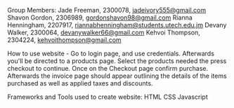 Group Members:
Jade Freeman, 2300078, jadeivory555@gmail.com
Shavon Gordon, 2306989, gordonshavon98@gmail.com
Rianna Henningham, 2207917, riannabhenningham@students.utech.edu.jm
Devany Walker, 2300064, devanywalker66@gmail.com
Kehvoi Thompson, 2304224, kehvoithompson@gmail.com

How to use website -
Go to login page, and use credentials. Afterwards you'll be directed to a products page. Select the products needed the press checkout to continue.
Once on the Checkout page confirm purchase. Afterwards the invoice page should appear outlining the details of the items purchased as well as applied taxes and discounts. 

Frameworks and Tools used to create website:
HTML
CSS
Javascript
